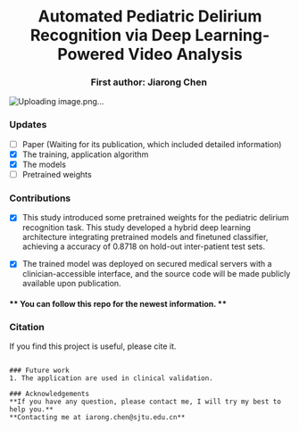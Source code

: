 
<h1 align="center"> 
Automated Pediatric Delirium Recognition via Deep Learning-Powered Video Analysis</h1>

<h3 align="center">
First author: Jiarong Chen&nbsp;
</h3>

![Uploading image.png…]()

### Updates
- [ ] Paper (Waiting for its publication, which included detailed information)
- [x] The training, application algorithm
- [x] The models
- [ ] Pretrained weights
### Contributions
- [x] This study introduced some pretrained weights for the pediatric delirium recognition task. This study developed a hybrid deep learning architecture integrating pretrained models and finetuned classifier, achieving a accuracy of 0.8718 on hold-out inter-patient test sets.
- [x] The trained model was deployed on secured medical servers with a clinician-accessible interface, and the source code will be made publicly available upon publication.
      

#### ** You can follow this repo for the newest information. **


### Citation
If you find this project is useful, please cite it.
```

### Future work
1. The application are used in clinical validation.

### Acknowledgements
**If you have any question, please contact me, I will try my best to help you.**
**Contacting me at iarong.chen@sjtu.edu.cn**
